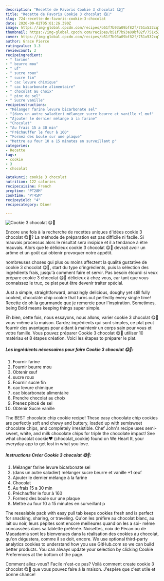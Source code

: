 ```yaml
---
description: "Recette de Favoris Cookie 3 chocolat 😋🍫"
title: "Recette de Favoris Cookie 3 chocolat 😋🍫"
slug: 724-recette-de-favoris-cookie-3-chocolat
date: 2020-09-02T05:01:26.390Z
image: https://img-global.cpcdn.com/recipes/b51f7b93a09bf82f/751x532cq70/cookie-3-chocolat-😋🍫-photo-principale-de-la-recette.jpg
thumbnail: https://img-global.cpcdn.com/recipes/b51f7b93a09bf82f/751x532cq70/cookie-3-chocolat-😋🍫-photo-principale-de-la-recette.jpg
cover: https://img-global.cpcdn.com/recipes/b51f7b93a09bf82f/751x532cq70/cookie-3-chocolat-😋🍫-photo-principale-de-la-recette.jpg
author: Grace Pierce
ratingvalue: 3.3
reviewcount: 3
recipeingredient:
- " farine"
- " beurre mou"
- " uf"
- " sucre roux"
- " sucre fin"
- " cac levure chimique"
- " cac bicarbonate alimentaire"
- " chocolat au choix"
- " pinc de sel"
- " Sucre vanille"
recipeinstructions:
- "Mélanger farine levure bicarbonate sel"
- "(dans un autre saladier) mélanger sucre beurre et vanille +1 œuf"
- "Ajouter le dernier mélange à la farine"
- "Chocolat"
- "Au frais 15 a 30 min"
- "Préchauffer le four à 160"
- "Formez des boule sur une plaque"
- "Mettre au four 10 a 15 minutes en surveillant p"
categories:
- Recette
tags:
- cookie
- 3
- chocolat

katakunci: cookie 3 chocolat 
nutrition: 122 calories
recipecuisine: French
preptime: "PT28M"
cooktime: "PT45M"
recipeyield: "4"
recipecategory: Dîner

---
```



![Cookie 3 chocolat 😋🍫](https://img-global.cpcdn.com/recipes/b51f7b93a09bf82f/751x532cq70/cookie-3-chocolat-😋🍫-photo-principale-de-la-recette.jpg)

Encore une fois à la recherche de recettes uniques d'idées cookie 3 chocolat 😋🍫? La méthode de préparation est pas difficile ni facile. Si mauvais processus alors le résultat sera insipide et il a tendance à être mauvais. Alors que le délicieux cookie 3 chocolat 😋🍫 devrait avoir un arôme et un goût qui obtenir provoquer notre appétit.

nombreuses choses qui plus ou moins affectent la qualité gustative de cookie 3 chocolat 😋🍫, start du type d'ingrédients, puis la sélection des ingrédients frais, jusqu'à comment faire et servir. Pas besoin étourdi si veux prépare cookie 3 chocolat 😋🍫 délicieux à chez vous, car tant que vous connaissez le truc, ce plat peut être devenir traiter spécial.

Just a simple, straightforward, amazingly delicious, doughy yet still fully cooked, chocolate chip cookie that turns out perfectly every single time! Recette de oh la gourmande que je remercie pour l&#39;inspiration. Sometimes, being Bold means keeping things super simple.


Eh bien, cette fois, nous essayons, nous allons, varier cookie 3 chocolat 😋🍫 vous-même à la maison. Gardez ingrédients qui sont simples, ce plat peut fournir des avantages pour aidant à maintenir un corps sain pour vous et votre famille. Vous pouvez préparer Cookie 3 chocolat 😋🍫 utiliser 10 matériau et 8 étapes création. Voici les étapes to préparer le plat.

<!--inarticleads1-->

##### Les ingrédients nécessaires pour faire Cookie 3 chocolat 😋🍫:

1. Fournir  farine
1. Fournir  beurre mou
1. Obtenir  œuf
1.   sucre roux
1. Fournir  sucre fin
1.   cac levure chimique
1.   cac bicarbonate alimentaire
1. Prendre  chocolat au choix
1. Prenez  pincé de sel
1. Obtenir  Sucre vanille


The BEST chocolate chip cookie recipe! These easy chocolate chip cookies are perfectly soft and chewy and buttery, loaded up with semisweet chocolate chips, and completely irresistible. Chef John&#39;s recipe uses semi-sweet, white, and milk chocolate chips for triple the chocolate impact! See what chocolat cookie❤️ (chocolat_cookie) found on We Heart It, your everyday app to get lost in what you love. 

<!--inarticleads2-->

##### Instructions Créer Cookie 3 chocolat 😋🍫:

1. Mélanger farine levure bicarbonate sel
1. (dans un autre saladier) mélanger sucre beurre et vanille +1 œuf
1. Ajouter le dernier mélange à la farine
1. Chocolat
1. Au frais 15 a 30 min
1. Préchauffer le four à 160
1. Formez des boule sur une plaque
1. Mettre au four 10 a 15 minutes en surveillant p


The resealable pack with easy pull tab keeps cookies fresh and is perfect for snacking, sharing, or traveling. Qu&#39;on les préfère au chocolat blanc, au lait ou noir, leurs pépites sont encore meilleures quand on les a soi- même concassées dans sa tablette préférée. Noisettes, noix de Pécan ou de Macadamia sont les bienvenues dans la réalisation des cookies au chocolat, qu&#39;on dégustera, comme il se doit, encore. We use optional third-party analytics cookies to understand how you use GitHub.com so we can build better products. You can always update your selection by clicking Cookie Preferences at the bottom of the page. 


Comment allez-vous? Facile n'est-ce pas? Voilà comment create cookie 3 chocolat 😋🍫 que vous pouvez faire à la maison. J'espère que c'est utile et bonne chance!
